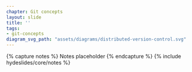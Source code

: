 ```yaml
---
chapter: Git concepts
layout: slide
title: ''
tags:
- git-concepts
diagram_svg_path: "assets/diagrams/distributed-version-control.svg"
---
```

{% capture notes %}
Notes placeholder
{% endcapture %}
{% include hydeslides/core/notes %}
